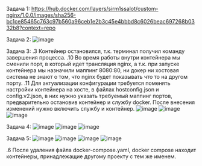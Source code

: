Задача 1: https://hub.docker.com/layers/sirm1ssalot/custom-nginx/1.0.0/images/sha256-bc1ce85465c763c97b560a96ceb1e2b3c45e4bbbd8c6026beac697268b0332b8?context=repo

Задача 2: 
![image](https://github.com/nameless517/shdevops2/assets/60939929/fc425120-d0c0-4ad0-ad66-227035d3908b)

Задача 3:
.3 Контейнер остановился, т.к. терминал получил команду завершения процесса.
.10 Во время работы внутри контейнера мы сменили порт, в который идет трансляция nginx, а т.к. при запуске контейнера мы назначили маппинг 8080:80, ни докер ни хостовая система не знают о том, что nginx будет показывать что то на другом порту.
.11 Для актуализации конфигурации требуется поменять настройки контейнера на хосте, в файлах hostconfig.json и config.v2.json, в них нужно указать требуемый маппинг портов, предварительно остановив контейнер и службу docker. После внесения изменений нужно включить службу и контейнер.
![image](https://github.com/nameless517/shdevops2/assets/60939929/50e45490-064c-4924-b18b-68ab9a494edb)
![image](https://github.com/nameless517/shdevops2/assets/60939929/3db16790-801b-407a-904e-eabecbc85730)
![image](https://github.com/nameless517/shdevops2/assets/60939929/6c19c421-8fd9-49db-bd3c-166fb4f79ab4)

Задача 4:
![image](https://github.com/nameless517/shdevops2/assets/60939929/9b3afcb4-0bb4-4a84-be5b-7f6ff112d5e7)
![image](https://github.com/nameless517/shdevops2/assets/60939929/ac944e3a-e3bf-4743-a06b-d63c25ef631f)
![image](https://github.com/nameless517/shdevops2/assets/60939929/fe14d92e-610b-4846-a317-227568708566)


Задача 5:
![image](https://github.com/nameless517/shdevops2/assets/60939929/09db4c51-7318-4567-b408-5527f67b8958)
![image](https://github.com/nameless517/shdevops2/assets/60939929/4a8525af-e60a-44b2-bd70-d2a03610dfa1)
![image](https://github.com/nameless517/shdevops2/assets/60939929/9d70848d-52a1-425c-b116-2b942830cfdd)
![image](https://github.com/nameless517/shdevops2/assets/60939929/53bc1fa8-caeb-4e85-8726-30dcd0cfd711)




.6 После удаления файла docker-compose.yaml, docker compose находит контейнеры, принадлежащие другому проекту с тем же именем. 
